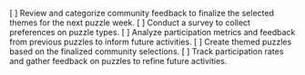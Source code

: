 [ ] Review and categorize community feedback to finalize the selected themes for the next puzzle week.
[ ] Conduct a survey to collect preferences on puzzle types.
[ ] Analyze participation metrics and feedback from previous puzzles to inform future activities.
[ ] Create themed puzzles based on the finalized community selections.
[ ] Track participation rates and gather feedback on puzzles to refine future activities.